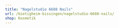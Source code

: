 ```yaml
---
title: "Nagelstudio 6688 Nails"
url: /bietigheim-bissingen/nagelstudio-6688-nails/
shop: Kosmetik
---
```

